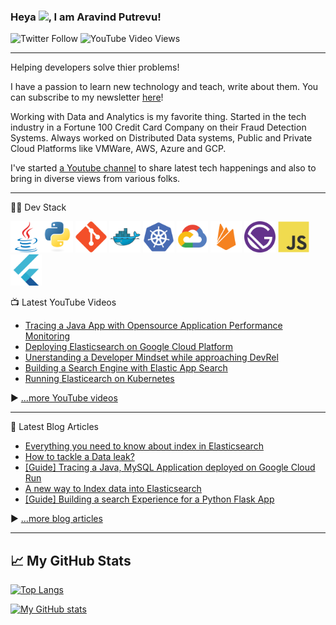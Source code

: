 ### Heya <img src="https://raw.githubusercontent.com/MartinHeinz/MartinHeinz/master/wave.gif" width="30px">, I am Aravind Putrevu!


![Twitter Follow](https://img.shields.io/twitter/follow/aravindputrevu?label=Follow%20me%20on%20Twitter&style=social) ![YouTube Video Views](https://img.shields.io/youtube/views/QhUYQBBLJno?label=Subscribe%20to%20my%20channel&style=social)

---

Helping developers solve thier problems! 

I have a passion to learn new technology and teach, write about them. You can subscribe to my newsletter [here](https://www.getrevue.co/profile/aravind)!

Working with Data and Analytics is my favorite thing. Started in the tech industry in a Fortune 100 Credit Card Company on their Fraud Detection Systems. Always worked on Distributed Data systems, Public and Private Cloud Platforms like VMWare, AWS, Azure and GCP. 

I've started [a Youtube channel](https://www.youtube.com/channel/UCcxBSw-7uEhwIWew4kXzwPQ) to share latest tech happenings and also to bring in diverse views from various folks. 

---

:technologist: Dev Stack

<img src="https://github.com/devicons/devicon/blob/master/icons/java/java-original.svg" alt="Java" width="50" height="50"/><img src="https://github.com/devicons/devicon/blob/master/icons/python/python-original.svg" alt="Java" width="50" height="50"/> <img src="https://github.com/devicons/devicon/blob/master/icons/git/git-original.svg" alt="Java" width="50" height="50"/> <img src="https://github.com/devicons/devicon/blob/master/icons/docker/docker-original.svg" alt="Docker" width="50" height="50"/> <img src="https://github.com/devicons/devicon/blob/master/icons/kubernetes/kubernetes-plain.svg" alt="Java" width="50" height="50"/>  <img src="https://github.com/devicons/devicon/blob/master/icons/googlecloud/googlecloud-original.svg" alt="Java" width="50" height="50"/> <img src="https://github.com/devicons/devicon/blob/master/icons/firebase/firebase-plain.svg" alt="Firebase" width="50" height="50"/> <img src="https://github.com/devicons/devicon/blob/master/icons/gatsby/gatsby-original.svg" alt="Java" width="50" height="50"/> <img src="https://github.com/devicons/devicon/blob/master/icons/javascript/javascript-original.svg" alt="Java" width="50" height="50"/> <img src="https://github.com/devicons/devicon/blob/master/icons/flutter/flutter-original.svg" alt="Flutter" width="50" height="50"/> 

📺 Latest YouTube Videos


- [Tracing a Java App with Opensource Application Performance Monitoring](https://www.youtube.com/watch?v=QhUYQBBLJno)
- [Deploying Elasticsearch on Google Cloud Platform](https://www.youtube.com/watch?v=-essvYE4la8&t=1s)
- [Unerstanding a Developer Mindset while approaching DevRel](https://www.youtube.com/watch?v=p9ZI7zrwV-8)
- [Building a Search Engine with Elastic App Search](https://www.youtube.com/watch?v=0ok3Cw_XYX0)
- [Running Elasticearch on Kubernetes](https://www.youtube.com/watch?v=Kyca0jo6b6s)



▶ [...more YouTube videos](https://www.youtube.com/channel/UCcxBSw-7uEhwIWew4kXzwPQ?sub_confirmation=1)

---

📘 Latest Blog Articles


- [Everything you need to know about index in Elasticsearch](https://aravind.dev/everything-index-elastic/)
- [How to tackle a Data leak?](https://aravind.dev/data-leaks-tips/)
- [[Guide] Tracing a Java, MySQL Application deployed on Google Cloud Run](https://aravind.dev/cloud-run-mysql-tracing/)
- [A new way to Index data into Elasticsearch](https://aravind.dev/elastic-data-stream/)
- [[Guide] Building a search Experience for a Python Flask App](https://aravind.dev/elastic-app-search-python/)


▶ [...more blog articles](https://aravind.dev)

---
## &#x1f4c8; My GitHub Stats

[![Top Langs](https://github-readme-stats.vercel.app/api/top-langs/?username=aravindputrevu&theme=radical)](https://github.com/anuraghazra/github-readme-stats)

[![My GitHub stats](https://github-readme-stats.vercel.app/api?username=aravindputrevu&include_all_commits=true&count_private=true&theme=radical)](https://github.com/anuraghazra/github-readme-stats)

